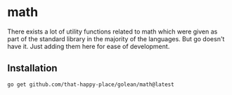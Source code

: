 # math

There exists a lot of utility functions related to math which were given as part of the standard library in the majority of the languages. But go doesn't have it. Just adding them here for ease of development.

## Installation

```shell
go get github.com/that-happy-place/golean/math@latest
```
